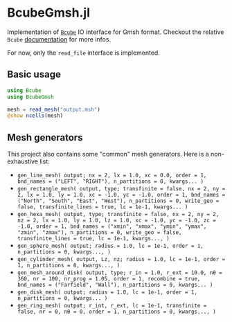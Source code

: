 # BcubeGmsh.jl
Implementation of [`Bcube`](https://github.com/bcube-project/Bcube.jl) IO interface for Gmsh format. Checkout the relative `Bcube` [documentation](https://bcube-project.github.io/Bcube.jl/stable/api/io/io_interface/) for more infos.

For now, only the `read_file` interface is implemented.

## Basic usage
```julia
using Bcube
using BcubeGmsh

mesh = read_mesh("output.msh")
@show ncells(mesh)
```

## Mesh generators
This project also contains some "common" mesh generators. Here is a non-exhaustive list:
* `gen_line_mesh(
        output;
        nx = 2,
        lx = 1.0,
        xc = 0.0,
        order = 1,
        bnd_names = ("LEFT", "RIGHT"),
        n_partitions = 0,
        kwargs...
    )`
* `gen_rectangle_mesh(
        output,
        type;
        transfinite = false,
        nx = 2,
        ny = 2,
        lx = 1.0,
        ly = 1.0,
        xc = -1.0,
        yc = -1.0,
        order = 1,
        bnd_names = ("North", "South", "East", "West"),
        n_partitions = 0,
        write_geo = false,
        transfinite_lines = true,
        lc = 1e-1,
        kwargs...
    )`
* `gen_hexa_mesh(
        output,
        type;
        transfinite = false,
        nx = 2,
        ny = 2,
        nz = 2,
        lx = 1.0,
        ly = 1.0,
        lz = 1.0,
        xc = -1.0,
        yc = -1.0,
        zc = -1.0,
        order = 1,
        bnd_names = ("xmin", "xmax", "ymin", "ymax", "zmin", "zmax"),
        n_partitions = 0,
        write_geo = false,
        transfinite_lines = true,
        lc = 1e-1,
        kwargs...,
    )`
* `gen_sphere_mesh(
        output;
        radius = 1.0,
        lc = 1e-1,
        order = 1,
        n_partitions = 0,
        kwargs...,
    )`
* `gen_cylinder_mesh(
    output,
    Lz,
    nz;
    radius = 1.0,
    lc = 1e-1,
    order = 1,
    n_partitions = 0,
    kwargs...,
)`
* `gen_mesh_around_disk(
        output,
        type;
        r_in = 1.0,
        r_ext = 10.0,
        nθ = 360,
        nr = 100,
        nr_prog = 1.05,
        order = 1,
        recombine = true,
        bnd_names = ("Farfield", "Wall"),
        n_partitions = 0,
        kwargs...
    )`
* `gen_disk_mesh(
        output;
        radius = 1.0,
        lc = 1e-1,
        order = 1,
        n_partitions = 0,
        kwargs...
    )`
* `gen_ring_mesh(
        output;
        r_int,
        r_ext,
        lc = 1e-1,
        transfinite = false,
        nr = 0,
        nθ = 0,
        order = 1,
        n_partitions = 0,
        kwargs...,
    )`

